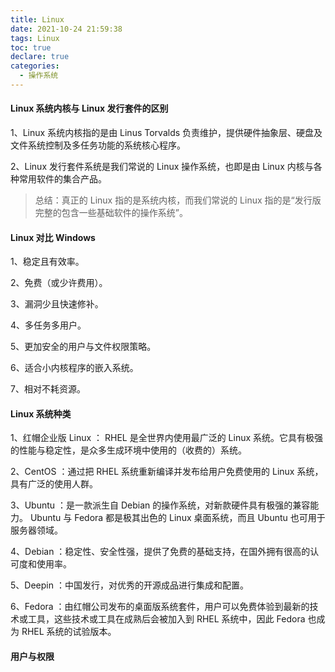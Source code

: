 ```yaml
---
title: Linux
date: 2021-10-24 21:59:38
tags: Linux
toc: true
declare: true
categories:
  - 操作系统
---
```


#### Linux 系统内核与 Linux 发行套件的区别

1、Linux 系统内核指的是由 Linus Torvalds 负责维护，提供硬件抽象层、硬盘及文件系统控制及多任务功能的系统核心程序。

2、Linux 发行套件系统是我们常说的 Linux 操作系统，也即是由 Linux 内核与各种常用软件的集合产品。

> 总结：真正的 Linux 指的是系统内核，而我们常说的 Linux 指的是“发行版完整的包含一些基础软件的操作系统”。

#### Linux 对比 Windows

1、稳定且有效率。

2、免费（或少许费用）。

3、漏洞少且快速修补。

4、多任务多用户。

5、更加安全的用户与文件权限策略。

6、适合小内核程序的嵌入系统。

7、相对不耗资源。

#### Linux 系统种类

1、红帽企业版 Linux ： RHEL 是全世界内使用最广泛的 Linux 系统。它具有极强的性能与稳定性，是众多生成环境中使用的（收费的）系统。

2、CentOS ：通过把 RHEL 系统重新编译并发布给用户免费使用的 Linux 系统，具有广泛的使用人群。

3、Ubuntu ：是一款派生自 Debian 的操作系统，对新款硬件具有极强的兼容能力。 Ubuntu 与 Fedora 都是极其出色的 Linux 桌面系统，而且 Ubuntu 也可用于服务器领域。

4、Debian ：稳定性、安全性强，提供了免费的基础支持，在国外拥有很高的认可度和使用率。

5、Deepin ：中国发行，对优秀的开源成品进行集成和配置。

6、Fedora ：由红帽公司发布的桌面版系统套件，用户可以免费体验到最新的技术或工具，这些技术或工具在成熟后会被加入到 RHEL 系统中，因此 Fedora 也成为 RHEL 系统的试验版本。

#### 用户与权限
